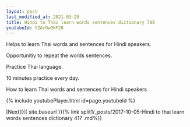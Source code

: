 ```yaml
---
layout: post
last_modified_at: 2021-03-29
title: Hindi to Thai learn words sentences dictionary 788 
youtubeId: Y2ArOwOKF28
---
```

 
 
Helps to learn Thai words and sentences for Hindi speakers.

Opportunitiy to repeat the words sentences. 

Practice Thai language. 
 
10 minutes practice every day. 
 
How to learn Thai words and sentences for Hindi speakers 
 
{% include youtubePlayer.html id=page.youtubeId %}
 
 
[Next]({{ site.baseurl }}{% link  split1/_posts/2017-10-05-Hindi to thai learn words sentences dictionary 417 .md%})
 

